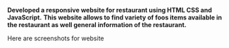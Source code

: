 **Developed a responsive website for restaurant using HTML CSS and JavaScript.**
**This website allows to find variety of foos items available in the restaurant as well general information of the restaurant.**


Here are screenshots for website
